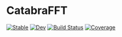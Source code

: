 # CatabraFFT

[![Stable](https://img.shields.io/badge/docs-stable-blue.svg)](https://pitsianis.github.io/CatabraFFT.jl/stable/)
[![Dev](https://img.shields.io/badge/docs-dev-blue.svg)](https://pitsianis.github.io/CatabraFFT.jl/dev/)
[![Build Status](https://github.com/pitsianis/CatabraFFT.jl/actions/workflows/CI.yml/badge.svg?branch=main)](https://github.com/pitsianis/CatabraFFT.jl/actions/workflows/CI.yml?query=branch%3Amain)
[![Coverage](https://codecov.io/gh/pitsianis/CatabraFFT.jl/branch/main/graph/badge.svg)](https://codecov.io/gh/pitsianis/CatabraFFT.jl)
